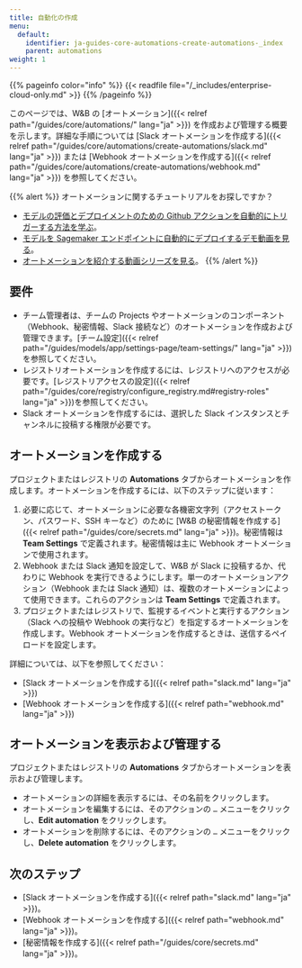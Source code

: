 ```yaml
---
title: 自動化の作成
menu:
  default:
    identifier: ja-guides-core-automations-create-automations-_index
    parent: automations
weight: 1
---
```


{{% pageinfo color="info" %}}
{{< readfile file="/_includes/enterprise-cloud-only.md" >}}
{{% /pageinfo %}}

このページでは、W&B の [オートメーション]({{< relref path="/guides/core/automations/" lang="ja" >}}) を作成および管理する概要を示します。詳細な手順については [Slack オートメーションを作成する]({{< relref path="/guides/core/automations/create-automations/slack.md" lang="ja" >}}) または [Webhook オートメーションを作成する]({{< relref path="/guides/core/automations/create-automations/webhook.md" lang="ja" >}}) を参照してください。

{{% alert %}}
オートメーションに関するチュートリアルをお探しですか？
- [モデルの評価とデプロイメントのための Github アクションを自動的にトリガーする方法を学ぶ](https://wandb.ai/wandb/wandb-model-cicd/reports/Model-CI-CD-with-W-B--Vmlldzo0OTcwNDQw)。
- [モデルを Sagemaker エンドポイントに自動的にデプロイするデモ動画を見る](https://www.youtube.com/watch?v=s5CMj_w3DaQ)。
- [オートメーションを紹介する動画シリーズを見る](https://youtube.com/playlist?list=PLD80i8An1OEGECFPgY-HPCNjXgGu-qGO6&feature=shared)。
{{% /alert %}}

## 要件
- チーム管理者は、チームの Projects やオートメーションのコンポーネント（Webhook、秘密情報、Slack 接続など）のオートメーションを作成および管理できます。[チーム設定]({{< relref path="/guides/models/app/settings-page/team-settings/" lang="ja" >}})を参照してください。
- レジストリオートメーションを作成するには、レジストリへのアクセスが必要です。[レジストリアクセスの設定]({{< relref path="/guides/core/registry/configure_registry.md#registry-roles" lang="ja" >}})を参照してください。
- Slack オートメーションを作成するには、選択した Slack インスタンスとチャンネルに投稿する権限が必要です。

## オートメーションを作成する
プロジェクトまたはレジストリの **Automations** タブからオートメーションを作成します。オートメーションを作成するには、以下のステップに従います：

1. 必要に応じて、オートメーションに必要な各機密文字列（アクセストークン、パスワード、SSH キーなど）のために [W&B の秘密情報を作成する]({{< relref path="/guides/core/secrets.md" lang="ja" >}})。秘密情報は **Team Settings** で定義されます。秘密情報は主に Webhook オートメーションで使用されます。
1. Webhook または Slack 通知を設定して、W&B が Slack に投稿するか、代わりに Webhook を実行できるようにします。単一のオートメーションアクション（Webhook または Slack 通知）は、複数のオートメーションによって使用できます。これらのアクションは **Team Settings** で定義されます。
1. プロジェクトまたはレジストリで、監視するイベントと実行するアクション（Slack への投稿や Webhook の実行など）を指定するオートメーションを作成します。Webhook オートメーションを作成するときは、送信するペイロードを設定します。

詳細については、以下を参照してください：

- [Slack オートメーションを作成する]({{< relref path="slack.md" lang="ja" >}})
- [Webhook オートメーションを作成する]({{< relref path="webhook.md" lang="ja" >}})

## オートメーションを表示および管理する
プロジェクトまたはレジストリの **Automations** タブからオートメーションを表示および管理します。

- オートメーションの詳細を表示するには、その名前をクリックします。
- オートメーションを編集するには、そのアクションの `…` メニューをクリックし、**Edit automation** をクリックします。
- オートメーションを削除するには、そのアクションの `…` メニューをクリックし、**Delete automation** をクリックします。

## 次のステップ
- [Slack オートメーションを作成する]({{< relref path="slack.md" lang="ja" >}})。
- [Webhook オートメーションを作成する]({{< relref path="webhook.md" lang="ja" >}})。
- [秘密情報を作成する]({{< relref path="/guides/core/secrets.md" lang="ja" >}})。